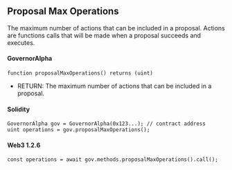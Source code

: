 Proposal Max Operations
-----------------------

The maximum number of actions that can be included in a proposal. Actions are functions calls that will be made when a proposal succeeds and executes.

#### GovernorAlpha

```
function proposalMaxOperations() returns (uint)
```

-   RETURN: The maximum number of actions that can be included in a proposal.

#### Solidity

```
GovernorAlpha gov = GovernorAlpha(0x123...); // contract address
uint operations = gov.proposalMaxOperations();
```

#### Web3 1.2.6

```
const operations = await gov.methods.proposalMaxOperations().call();
```
